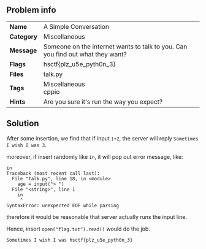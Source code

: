 ## Problem info
<table>
  <tr>
    <td><strong>Name</strong></td>
    <td>A Simple Conversation</td>
  </tr>
  <tr>
    <td><strong>Category</strong></td>
    <td>Miscellaneous</td>
  </tr>
  <tr>
    <td><strong>Message</strong></td>
    <td>Someone on the internet wants to talk to you. Can you find out what they want?</td>
  </tr>
  <tr>
    <td><strong>Flags</strong></td>
    <td>hsctf{plz_u5e_pyth0n_3}</td>
  </tr>
  <tr>
    <td><strong>Files</strong></td>
    <td>talk.py</td>
  </tr>
  <tr>
    <td><strong>Tags</strong></td>
    <td>Miscellaneous<br>cppio</td>
  </tr>
  <tr>
    <td><strong>Hints</strong></td>
    <td>Are you sure it's run the way you expect?</td>
  </tr>
</table>

## Solution
After some insertion, we find that if input `1+2`, the server will reply `Sometimes I wish I was 3`.

moreover, if insert randomly like `in`, it will pop out error message, like:
```
in
Traceback (most recent call last):
  File "talk.py", line 18, in <module>
    age = input("> ")
  File "<string>", line 1
    in
     ^
SyntaxError: unexpected EOF while parsing
```
therefore it would be reasonable that server actually runs the input line.

Hence, insert `open("flag.txt").read()` would do the job.

`Sometimes I wish I was hsctf{plz_u5e_pyth0n_3}`